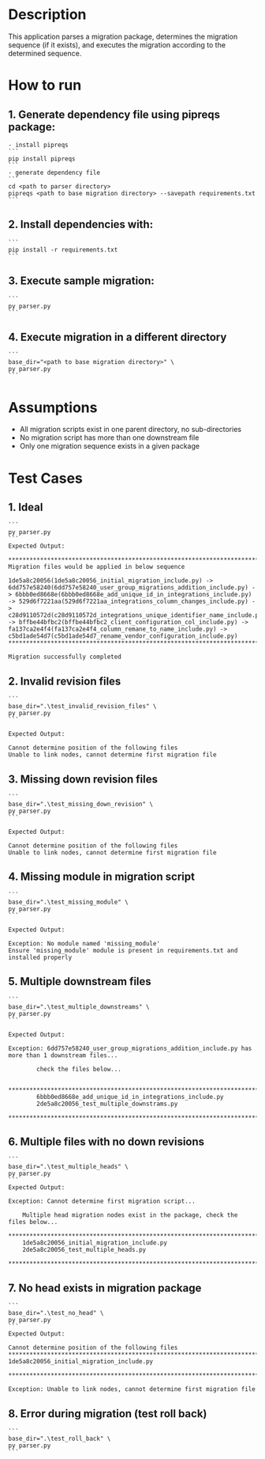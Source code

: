 # Description

This application parses a migration package, determines the migration sequence (if it exists), and executes the migration according to the determined sequence.


# How to run

## 1. Generate dependency file using pipreqs package:
    - install pipreqs
    ```
    pip install pipreqs
    ```
    - generate dependency file
    ```
    cd <path to parser directory>
    pipreqs <path to base migration directory> --savepath requirements.txt
    ```

## 2. Install dependencies with:
    ```
    pip install -r requirements.txt
    ```

## 3. Execute sample migration:
    ```
    py parser.py
    ```
    
## 4. Execute migration in a different directory
    ```
    base_dir="<path to base migration directory>" \
    py parser.py
    ```


# Assumptions
- All migration scripts exist in one parent directory, no sub-directories
- No migration script has more than one downstream file
- Only one migration sequence exists in a given package

# Test Cases

## 1.  Ideal
    ```
    py parser.py
    ```
    Expected Output:

    **************************************************************************************
    Migration files would be applied in below sequence

    1de5a8c20056(1de5a8c20056_initial_migration_include.py) -> 6dd757e58240(6dd757e58240_user_group_migrations_addition_include.py) -> 6bbb0ed8668e(6bbb0ed8668e_add_unique_id_in_integrations_include.py) -> 529d6f7221aa(529d6f7221aa_integrations_column_changes_include.py) -> c28d9110572d(c28d9110572d_integrations_unique_identifier_name_include.py) -> bffbe44bfbc2(bffbe44bfbc2_client_configuration_col_include.py) -> fa137ca2e4f4(fa137ca2e4f4_column_remane_to_name_include.py) -> c5bd1ade54d7(c5bd1ade54d7_rename_vendor_configuration_include.py)
    **************************************************************************************

    Migration successfully completed

## 2.  Invalid revision files
    ```
    base_dir=".\test_invalid_revision_files" \
    py parser.py
    ```

    Expected Output:

    Cannot determine position of the following files
    Unable to link nodes, cannot determine first migration file

## 3.  Missing down revision files
    ```
    base_dir=".\test_missing_down_revision" \
    py parser.py
    ```

    Expected Output:

    Cannot determine position of the following files
    Unable to link nodes, cannot determine first migration file

## 4.  Missing module in migration script
    ```
    base_dir=".\test_missing_module" \
    py parser.py
    ```

    Expected Output:

    Exception: No module named 'missing_module'
    Ensure 'missing_module' module is present in requirements.txt and installed properly

## 5.  Multiple downstream files
    ```
    base_dir=".\test_multiple_downstreams" \
    py parser.py
    ```

    Expected Output:

    Exception: 6dd757e58240_user_group_migrations_addition_include.py has more than 1 downstream files...

            check the files below...

            **************************************************************************************
            6bbb0ed8668e_add_unique_id_in_integrations_include.py
            2de5a8c20056_test_multiple_downstrams.py
            **************************************************************************************

## 6.  Multiple files with no down revisions
    ```
    base_dir=".\test_multiple_heads" \
    py parser.py
    ```
    Expected Output:

    Exception: Cannot determine first migration script...

        Multiple head migration nodes exist in the package, check the files below...
        **************************************************************************************
        1de5a8c20056_initial_migration_include.py
        2de5a8c20056_test_multiple_heads.py
        **************************************************************************************

## 7.  No head exists in migration package
    ```
    base_dir=".\test_no_head" \
    py parser.py
    ```
    Expected Output:

    Cannot determine position of the following files
    **************************************************************************************
    1de5a8c20056_initial_migration_include.py

    **************************************************************************************

    Exception: Unable to link nodes, cannot determine first migration file

## 8.  Error during migration (test roll back)
    ```
    base_dir=".\test_roll_back" \
    py parser.py
    ```
